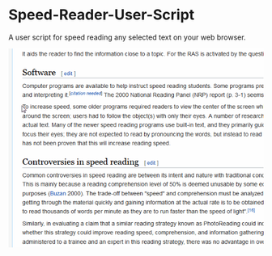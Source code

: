 # Speed-Reader-User-Script
A user script for speed reading any selected text on your web browser. 

![Speed Reader Demo](demo.gif)
